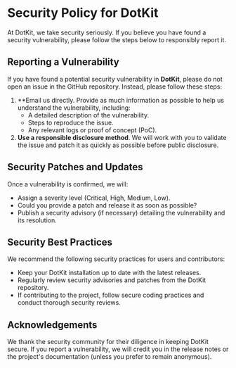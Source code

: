 # Security Policy for DotKit

At DotKit, we take security seriously. If you believe you have found a security vulnerability, please follow the steps below to responsibly report it.

## Reporting a Vulnerability

If you have found a potential security vulnerability in **DotKit**, please do not open an issue in the GitHub repository. Instead, please follow these steps:

1. **Email us directly. Provide as much information as possible to help us understand the vulnerability, including:
   - A detailed description of the vulnerability.
   - Steps to reproduce the issue.
   - Any relevant logs or proof of concept (PoC).
2. **Use a responsible disclosure method**. We will work with you to validate the issue and patch it as quickly as possible before public disclosure.

## Security Patches and Updates

Once a vulnerability is confirmed, we will:
- Assign a severity level (Critical, High, Medium, Low).
- Could you provide a patch and release it as soon as possible?
- Publish a security advisory (if necessary) detailing the vulnerability and its resolution.

## Security Best Practices

We recommend the following security practices for users and contributors:
- Keep your DotKit installation up to date with the latest releases.
- Regularly review security advisories and patches from the DotKit repository.
- If contributing to the project, follow secure coding practices and conduct thorough security reviews.

## Acknowledgements

We thank the security community for their diligence in keeping DotKit secure. If you report a vulnerability, we will credit you in the release notes or the project's documentation (unless you prefer to remain anonymous).
